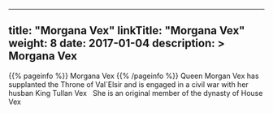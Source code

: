 
---
title: "Morgana Vex"
linkTitle: "Morgana Vex"
weight: 8
date: 2017-01-04
description: >
 Morgana Vex
---

{{% pageinfo %}}
Morgana Vex
{{% /pageinfo %}}
Queen Morgan Vex has supplanted the Throne of Val`Elsir and is engaged in a civil war with her husban King Tullan Vex <span class="line-spacer d-block"> </span> She is an original member of the dynasty of House Vex
